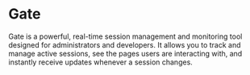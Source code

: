 # Gate
Gate is a powerful, real-time session management and monitoring tool designed for administrators and developers. It allows you to track and manage active sessions, see the pages users are interacting with, and instantly receive updates whenever a session changes.
